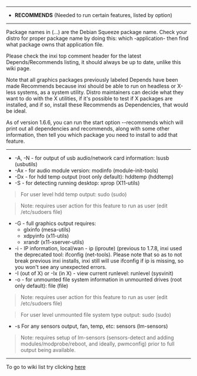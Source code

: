 
---

  * **RECOMMENDS** (Needed to run certain features, listed by option)

---


Package names in (...) are the Debian Squeeze package name. Check your distro for proper package name by doing this: which -application- then find what package owns that application file.

Please check the inxi top comment header for the latest Depends/Recommends listing, it should always be up to date, unlike this wiki page.

Note that all graphics packages previously labeled Depends have been made Recommends because inxi should be able to run on headless or X-less systems, as a system utility. Distro maintainers can decide what they want to do with the X utilities, if it's possible to test if X packages are installed, and if so, install these Recommends as Dependencies, that would be ideal.

As of version 1.6.6, you can run the start option --recommends which will print out all dependencies and recommends, along with some other information, then tell you which package you need to install to add that feature.


---


  * -A, -N - for output of usb audio/network card information: lsusb (usbutils)
  * -Ax - for audio module version: modinfo (module-init-tools)
  * -Dx - for hdd temp output (root only default): hddtemp (hddtemp)
  * -S - for detecting running desktop: xprop (X11-utils)
> For user level hdd temp output: sudo (sudo)

> Note: requires user action for this feature to run as user (edit /etc/sudoers file)
  * -G - full graphics output requires:
    * glxinfo (mesa-utils)
    * xdpyinfo (x11-utils)
    * xrandr (x11-xserver-utils)
  * -i - IP information, local/wan - ip (iproute) (previous to 1.7.8, inxi used the deprecated tool: ifconfig (net-tools). Please note that so as to not break previous inxi installs, inxi still will use ifconfig if ip is missing, so you won't see any unexpected errors.
  * -I (out of X) or -Ix (in X) - view current runlevel: runlevel (sysvinit)
  * -o - for unmounted file system information in unmounted drives (root only default): file (file)
> Note: requires user action for this feature to run as user (edit /etc/sudoers file)

> For user level unmounted file system type output: sudo (sudo)
  * -s   For any sensors output, fan, temp, etc: sensors (lm-sensors)
> Note: requires setup of lm-sensors (sensors-detect and adding modules/modprobe/reboot,
> and ideally, pwmconfig) prior to full output being available.


---

To go to wiki list try clicking
[here](http://code.google.com/p/inxi/w/list)